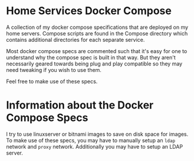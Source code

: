 # Home Services Docker Compose
A collection of my docker compose specifications that are deployed on my home servers. Compose scripts are found in the Compose directory which contains additional directories for each separate service.

Most docker compose specs are commented such that it's easy for one to understand why the compose spec is built in that way. But they aren't necessarily geared towards being plug and play compatible so they may need tweaking if you wish to use them.

Feel free to make use of these specs.

# Information about the Docker Compose Specs
I try to use linuxserver or bitnami images to save on disk space for images.
To make use of these specs, you may have to manually setup an `ldap` network and `proxy` network. Additionally you may have to setup an LDAP server.